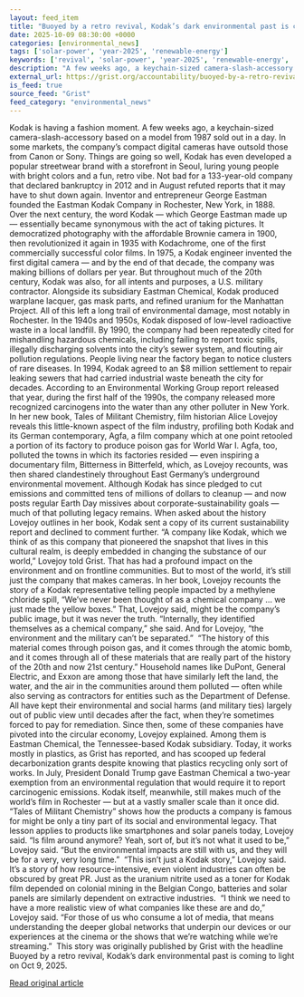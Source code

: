 ```yaml
---
layout: feed_item
title: "Buoyed by a retro revival, Kodak’s dark environmental past is coming to light"
date: 2025-10-09 08:30:00 +0000
categories: [environmental_news]
tags: ['solar-power', 'year-2025', 'renewable-energy']
keywords: ['revival', 'solar-power', 'year-2025', 'renewable-energy', 'buoyed', 'retro']
description: "A few weeks ago, a keychain-sized camera-slash-accessory based on a model from 1987 sold out in a day"
external_url: https://grist.org/accountability/buoyed-by-a-retro-revival-kodaks-dark-environmental-past-is-coming-to-light/
is_feed: true
source_feed: "Grist"
feed_category: "environmental_news"
---
```


Kodak is having a fashion moment. A few weeks ago, a keychain-sized camera-slash-accessory based on a model from 1987 sold out in a day. In some markets, the company’s compact digital cameras have outsold those from Canon or Sony. Things are going so well, Kodak has even developed a popular streetwear brand with a storefront in Seoul, luring young people with bright colors and a fun, retro vibe. Not bad for a 133-year-old company that declared bankruptcy in 2012 and in August refuted reports that it may have to shut down again. Inventor and entrepreneur George Eastman founded the Eastman Kodak Company in Rochester, New York, in 1888. Over the next century, the word Kodak — which George Eastman made up — essentially became synonymous with the act of taking pictures. It democratized photography with the affordable Brownie camera in 1900, then revolutionized it again in 1935 with Kodachrome, one of the first commercially successful color films. In 1975, a Kodak engineer invented the first digital camera — and by the end of that decade, the company was making billions of dollars per year. But throughout much of the 20th century, Kodak was also, for all intents and purposes, a U.S. military contractor. Alongside its subsidiary Eastman Chemical, Kodak produced warplane lacquer, gas mask parts, and refined uranium for the Manhattan Project. All of this left a long trail of environmental damage, most notably in Rochester. In the 1940s and 1950s, Kodak disposed of low-level radioactive waste in a local landfill. By 1990, the company had been repeatedly cited for mishandling hazardous chemicals, including failing to report toxic spills, illegally discharging solvents into the city’s sewer system, and flouting air pollution regulations. People living near the factory began to notice clusters of rare diseases. In 1994, Kodak agreed to an $8 million settlement to repair leaking sewers that had carried industrial waste beneath the city for decades. According to an Environmental Working Group report released that year, during the first half of the 1990s, the company released more recognized carcinogens into the water than any other polluter in New York. In her new book, Tales of Militant Chemistry, film historian Alice Lovejoy reveals this little-known aspect of the film industry, profiling both Kodak and its German contemporary, Agfa, a film company which at one point retooled a portion of its factory to produce poison gas for World War I. Agfa, too, polluted the towns in which its factories resided — even inspiring a documentary film, Bitterness in Bitterfeld, which, as Lovejoy recounts, was then shared clandestinely throughout East Germany’s underground environmental movement. Although Kodak has since pledged to cut emissions and committed tens of millions of dollars to cleanup — and now posts regular Earth Day missives about corporate-sustainability goals — much of that polluting legacy remains. When asked about the history Lovejoy outlines in her book, Kodak sent a copy of its current sustainability report and declined to comment further. “A company like Kodak, which we think of as this company that pioneered the snapshot that lives in this cultural realm, is deeply embedded in changing the substance of our world,” Lovejoy told Grist. That has had a profound impact on the environment and on frontline communities. But to most of the world, it’s still just the company that makes cameras. In her book, Lovejoy recounts the story of a Kodak representative telling people impacted by a methylene chloride spill, “We’ve never been thought of as a chemical company &#8230; we just made the yellow boxes.” That, Lovejoy said, might be the company’s public image, but it was never the truth. “Internally, they identified themselves as a chemical company,” she said. And for Lovejoy, “the environment and the military can’t be separated.”&nbsp; “The history of this material comes through poison gas, and it comes through the atomic bomb, and it comes through all of these materials that are really part of the history of the 20th and now 21st century.” Household names like DuPont, General Electric, and Exxon are among those that have similarly left the land, the water, and the air in the communities around them polluted — often while also serving as contractors for entities such as the Department of Defense. All have kept their environmental and social harms (and military ties) largely out of public view until decades after the fact, when they’re sometimes forced to pay for remediation. Since then, some of these companies have pivoted into the circular economy, Lovejoy explained. Among them is Eastman Chemical, the Tennessee-based Kodak subsidiary. Today, it works mostly in plastics, as Grist has reported, and has scooped up federal decarbonization grants despite knowing that plastics recycling only sort of works. In July, President Donald Trump gave Eastman Chemical a two-year exemption from an environmental regulation that would require it to report carcinogenic emissions. Kodak itself, meanwhile, still makes much of the world’s film in Rochester — but at a vastly smaller scale than it once did. “Tales of Militant Chemistry” shows how the products a company is famous for might be only a tiny part of its social and environmental legacy. That lesson applies to products like smartphones and solar panels today, Lovejoy said. “Is film around anymore? Yeah, sort of, but it’s not what it used to be,” Lovejoy said. “But the environmental impacts are still with us, and they will be for a very, very long time.”&nbsp; “This isn’t just a Kodak story,” Lovejoy said. It’s a story of how resource-intensive, even violent industries can often be obscured by great PR. Just as the uranium nitrite used as a toner for Kodak film depended on colonial mining in the Belgian Congo, batteries and solar panels are similarly dependent on extractive industries.&nbsp; “I think we need to have a more realistic view of what companies like these are and do,” Lovejoy said. “For those of us who consume a lot of media, that means understanding the deeper global networks that underpin our devices or our experiences at the cinema or the shows that we&#8217;re watching while we&#8217;re streaming.”&nbsp; This story was originally published by Grist with the headline Buoyed by a retro revival, Kodak&#8217;s dark environmental past is coming to light on Oct 9, 2025.

[Read original article](https://grist.org/accountability/buoyed-by-a-retro-revival-kodaks-dark-environmental-past-is-coming-to-light/)
